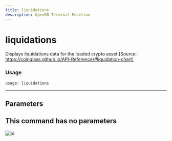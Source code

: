 ```yaml
---
title: liquidations
description: OpenBB Terminal Function
---
```


# liquidations

Displays liquidations data for the loaded crypto asset [Source: https://coinglass.github.io/API-Reference/#liquidation-chart]
### Usage 
```python
usage: liquidations
```
---
## Parameters
This command has no parameters
---
![oi](https://user-images.githubusercontent.com/1673206/186211230-e095fe05-6d86-4d6a-aa2d-dd84dee4ad52.png)

